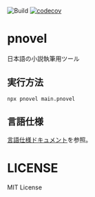 ![Build](https://github.com/515hikaru/pnovel/workflows/Build/badge.svg)
[![codecov](https://codecov.io/gh/515hikaru/pnovel/branch/master/graph/badge.svg)](https://codecov.io/gh/515hikaru/pnovel)

# pnovel
日本語の小説執筆用ツール

## 実行方法

```
npx pnovel main.pnovel
```

## 言語仕様

[言語仕様ドキュメント](docs/parser.md)を参照。

# LICENSE

MIT License
